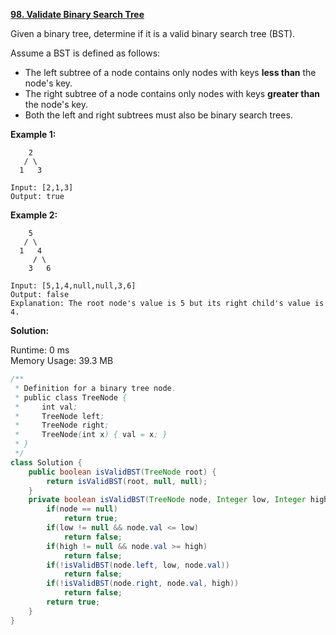 **[98. Validate Binary Search Tree](https://leetcode.com/problems/validate-binary-search-tree/)**

Given a binary tree, determine if it is a valid binary search tree (BST).

Assume a BST is defined as follows:

* The left subtree of a node contains only nodes with keys **less than** the node's key.
* The right subtree of a node contains only nodes with keys **greater than** the node's key.
* Both the left and right subtrees must also be binary search trees.

**Example 1:**

```
    2
   / \
  1   3

Input: [2,1,3]
Output: true

```

**Example 2:**

```
    5
   / \
  1   4
     / \
    3   6

Input: [5,1,4,null,null,3,6]
Output: false
Explanation: The root node's value is 5 but its right child's value is 4.

```

**Solution:**

Runtime: 0 ms<br/>
Memory Usage: 39.3 MB

```java
/**
 * Definition for a binary tree node.
 * public class TreeNode {
 *     int val;
 *     TreeNode left;
 *     TreeNode right;
 *     TreeNode(int x) { val = x; }
 * }
 */
class Solution {
    public boolean isValidBST(TreeNode root) {
        return isValidBST(root, null, null);
    }
    private boolean isValidBST(TreeNode node, Integer low, Integer high) {
        if(node == null)
            return true;
        if(low != null && node.val <= low) 
            return false;
        if(high != null && node.val >= high)
            return false;
        if(!isValidBST(node.left, low, node.val))
            return false;
        if(!isValidBST(node.right, node.val, high))
            return false;
        return true;
    }
}

```


